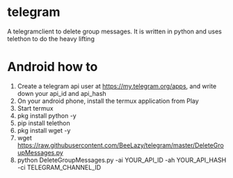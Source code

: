 # telegram
A telegramclient to delete group messages. It is written in python and uses telethon to do the heavy lifting

# Android how to
1. Create a telegram api user at https://my.telegram.org/apps, and write down your api_id and api_hash
2. On your android phone, install the termux application from Play
3. Start termux
4. pkg install python -y
5. pip install telethon
6. pkg install wget -y
7. wget https://raw.githubusercontent.com/BeeLazy/telegram/master/DeleteGroupMessages.py
8. python DeleteGroupMessages.py -ai YOUR_API_ID -ah YOUR_API_HASH -ci TELEGRAM_CHANNEL_ID
